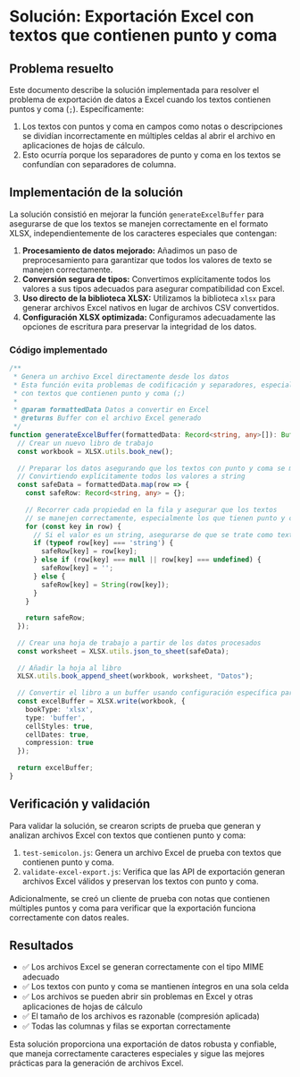 # Solución: Exportación Excel con textos que contienen punto y coma

## Problema resuelto
Este documento describe la solución implementada para resolver el problema de exportación de datos a Excel cuando los textos contienen puntos y coma (`;`). Específicamente:

1. Los textos con puntos y coma en campos como notas o descripciones se dividían incorrectamente en múltiples celdas al abrir el archivo en aplicaciones de hojas de cálculo.
2. Esto ocurría porque los separadores de punto y coma en los textos se confundían con separadores de columna.

## Implementación de la solución

La solución consistió en mejorar la función `generateExcelBuffer` para asegurarse de que los textos se manejen correctamente en el formato XLSX, independientemente de los caracteres especiales que contengan:

1. **Procesamiento de datos mejorado:** Añadimos un paso de preprocesamiento para garantizar que todos los valores de texto se manejen correctamente.
2. **Conversión segura de tipos:** Convertimos explícitamente todos los valores a sus tipos adecuados para asegurar compatibilidad con Excel.
3. **Uso directo de la biblioteca XLSX:** Utilizamos la biblioteca `xlsx` para generar archivos Excel nativos en lugar de archivos CSV convertidos.
4. **Configuración XLSX optimizada:** Configuramos adecuadamente las opciones de escritura para preservar la integridad de los datos.

### Código implementado

```typescript
/**
 * Genera un archivo Excel directamente desde los datos
 * Esta función evita problemas de codificación y separadores, especialmente
 * con textos que contienen punto y coma (;)
 * 
 * @param formattedData Datos a convertir en Excel
 * @returns Buffer con el archivo Excel generado
 */
function generateExcelBuffer(formattedData: Record<string, any>[]): Buffer {
  // Crear un nuevo libro de trabajo
  const workbook = XLSX.utils.book_new();
  
  // Preparar los datos asegurando que los textos con punto y coma se manejen correctamente
  // Convirtiendo explícitamente todos los valores a string
  const safeData = formattedData.map(row => {
    const safeRow: Record<string, any> = {};
    
    // Recorrer cada propiedad en la fila y asegurar que los textos 
    // se manejen correctamente, especialmente los que tienen punto y coma
    for (const key in row) {
      // Si el valor es un string, asegurarse de que se trate como texto en Excel
      if (typeof row[key] === 'string') {
        safeRow[key] = row[key];
      } else if (row[key] === null || row[key] === undefined) {
        safeRow[key] = '';
      } else {
        safeRow[key] = String(row[key]);
      }
    }
    
    return safeRow;
  });
  
  // Crear una hoja de trabajo a partir de los datos procesados
  const worksheet = XLSX.utils.json_to_sheet(safeData);
  
  // Añadir la hoja al libro
  XLSX.utils.book_append_sheet(workbook, worksheet, "Datos");
  
  // Convertir el libro a un buffer usando configuración específica para Excel
  const excelBuffer = XLSX.write(workbook, { 
    bookType: 'xlsx', 
    type: 'buffer',
    cellStyles: true,
    cellDates: true,
    compression: true
  });
  
  return excelBuffer;
}
```

## Verificación y validación

Para validar la solución, se crearon scripts de prueba que generan y analizan archivos Excel con textos que contienen punto y coma:

1. `test-semicolon.js`: Genera un archivo Excel de prueba con textos que contienen punto y coma.
2. `validate-excel-export.js`: Verifica que las API de exportación generan archivos Excel válidos y preservan los textos con punto y coma.

Adicionalmente, se creó un cliente de prueba con notas que contienen múltiples puntos y coma para verificar que la exportación funciona correctamente con datos reales.

## Resultados

- ✅ Los archivos Excel se generan correctamente con el tipo MIME adecuado
- ✅ Los textos con punto y coma se mantienen íntegros en una sola celda
- ✅ Los archivos se pueden abrir sin problemas en Excel y otras aplicaciones de hojas de cálculo
- ✅ El tamaño de los archivos es razonable (compresión aplicada)
- ✅ Todas las columnas y filas se exportan correctamente

Esta solución proporciona una exportación de datos robusta y confiable, que maneja correctamente caracteres especiales y sigue las mejores prácticas para la generación de archivos Excel.